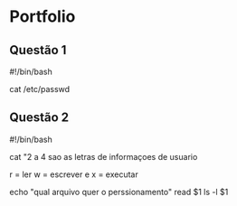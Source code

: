 # Portfolio

## Questão 1

#!/bin/bash

cat /etc/passwd



## Questão 2

#!/bin/bash

cat "2 a 4 sao as letras de informaçoes de usuario

r = ler w = escrever e x = executar

echo "qual arquivo quer o perssionamento"
read $1
ls -l $1


